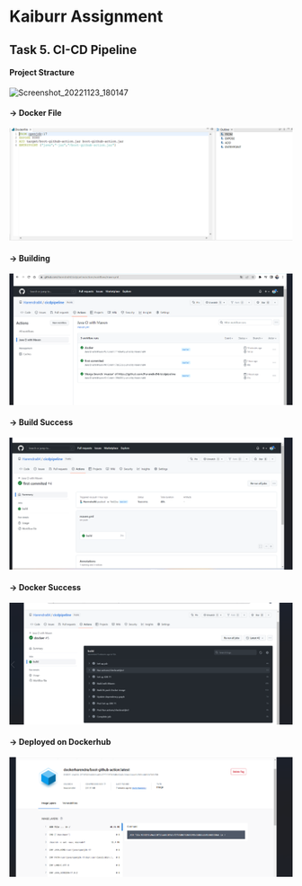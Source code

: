 # Kaiburr Assignment


## Task 5. CI-CD Pipeline

#### Project Stracture

![Screenshot_20221123_180147](https://user-images.githubusercontent.com/82948471/203548363-0e30c304-abee-4c7f-b2f1-c34ead030441.png)

#### -> Docker File

![](https://raw.githubusercontent.com/Harendra84/assignment-kaiburr/main/screenshots/cicdpipeline/Dokerfile.png)

#### -> Building

![](https://raw.githubusercontent.com/Harendra84/assignment-kaiburr/main/screenshots/cicdpipeline/build-cicdpipeline.png)

#### -> Build Success

![](https://raw.githubusercontent.com/Harendra84/assignment-kaiburr/main/screenshots/cicdpipeline/success.png)

#### -> Docker Success

![](https://raw.githubusercontent.com/Harendra84/assignment-kaiburr/main/screenshots/cicdpipeline/docker-succes.png)


#### -> Deployed on Dockerhub

![](https://raw.githubusercontent.com/Harendra84/assignment-kaiburr/main/screenshots/cicdpipeline/docker-hubs.png)
